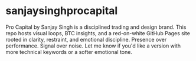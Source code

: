 # sanjaysinghprocapital
 Pro Capital by Sanjay Singh is a disciplined trading and design brand. This repo hosts visual loops, BTC insights, and a red-on-white GitHub Pages site rooted in clarity, restraint, and emotional discipline. Presence over performance. Signal over noise.  Let me know if you'd like a version with more technical keywords or a softer emotional tone.
